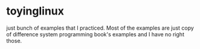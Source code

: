 # toyinglinux
just bunch of examples that I practiced.
Most of the examples are just copy of difference system programming book's examples and I have no right those.
